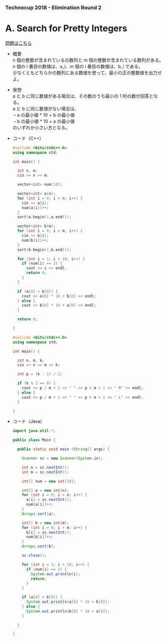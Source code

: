 ### Technocup 2018 - Elimination Round 2

# A. Search for Pretty Integers

  [問題はこちら](https://codeforces.com/problemset/problem/870/A)
  
- 概要<br>
  n 個の整数が含まれているの数列と m 個の整数が含まれている数列がある。<br>
  n 個の i 番目の数値は、a_i、m 個の i 番目の数値は、b_i である。<br>
  少なくともどちらかの数列にある数値を使って、最小の正の整数値を出力せよ。
  
  
- 発想<br>
  a と b に同じ数値がある場合は、その数のうち最小の 1 桁の数が回答となる。<br>
  a と b に同じ数値がない場合は、<br>
  ・a の最小値 * 10 + b の最小値<br>
  ・b の最小値 * 10 + a の最小値<br>
  のいずれか小さい方となる。
  
  
- コード（C++）

  ```cpp
  #include <bits/stdc++.h>
  using namespace std;

  int main() {

    int n, m;
    cin >> n >> m;

    vector<int> num(10);

    vector<int> a(n);
    for (int i = 0; i < n; i++) {
      cin >> a[i];
      num[a[i]]++;
    }
    sort(a.begin(),a.end());

    vector<int> b(m);
    for (int i = 0; i < m; i++) {
      cin >> b[i];
      num[b[i]]++;
    }
    sort(b.begin(),b.end());

    for (int i = 1; i < 10; i++) {
      if (num[i] == 2) {
        cout << i << endl;
        return 0;
      }
    }

    if (a[0] < b[0]) {
      cout << a[0] * 10 + b[0] << endl;
    } else {
      cout << b[0] * 10 + a[0] << endl;
    }

    return 0;

  }
  ```
  
  ```cpp
  #include <bits/stdc++.h>
  using namespace std;

  int main() {

    int n, m, k;
    cin >> n >> m >> k;

    int p = (k - 1) / 2;

    if (k % 2 == 0) {
      cout << p / m + 1 << " " << p % m + 1 << " R" << endl;
    } else {
      cout << p / m + 1 << " " << p % m + 1 << " L" << endl;
    }

  }
  ```
  
- コード（Java）

  ```java
  import java.util.*;

  public class Main {

    public static void main (String[] args) {

      Scanner sc = new Scanner(System.in);

      int n = sc.nextInt();
      int m = sc.nextInt();

      int[] num = new int[10];

      int[] a = new int[n];
      for (int i = 0; i < n; i++) {
        a[i] = sc.nextInt();
        num[a[i]]++;
      }
      Arrays.sort(a);

      int[] b = new int[m];
      for (int i = 0; i < m; i++) {
        b[i] = sc.nextInt();
        num[b[i]]++;
      }
      Arrays.sort(b);

      sc.close();

      for (int i = 1; i < 10; i++) {
        if (num[i] == 2) {
          System.out.println(i);
          return;
        }
      }

      if (a[0] < b[0]) {
        System.out.println(a[0] * 10 + b[0]);
      } else {
        System.out.println(b[0] * 10 + a[0]);
      }

    }

  }
  ```
    